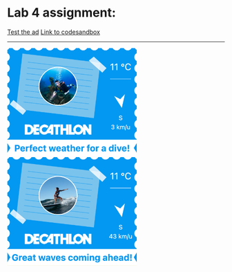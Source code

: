 # Lab 4 assignment:

[Test the ad](https://vrm4wd.csb.app/)
[Link to codesandbox](https://codesandbox.io/s/decathlon-ad-vrm4wd?file=/classes/Weather.js:0-31)
<hr>

<img style=width:300px margin-right=20px src="/lab4/assets/ad_diving.png"/>
<img style=width:300px margin-right=20px src="/lab4/assets/ad_surfing.png"/>

